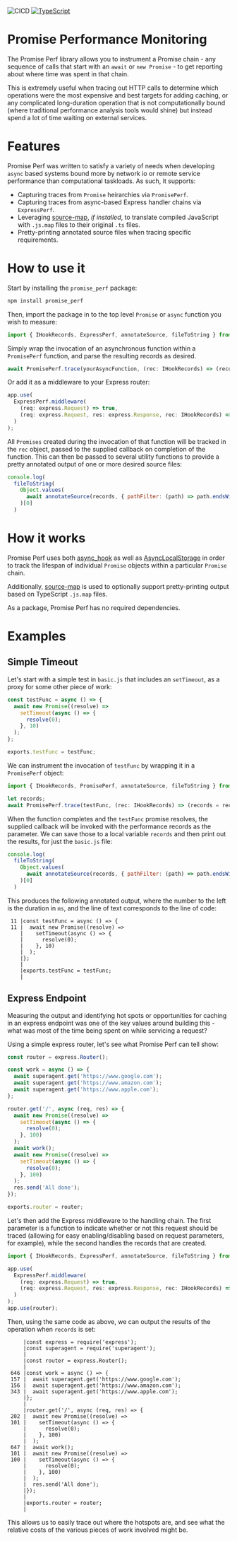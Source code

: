 ![CICD](https://github.com/bennbollay/promise-perf/actions/workflows/main_publish_prod/badge.svg)
[![TypeScript](https://img.shields.io/badge/%3C%2F%3E-TypeScript-%230074c1.svg)](http://www.typescriptlang.org/)

# Promise Performance Monitoring

The Promise Perf library allows you to instrument a Promise chain - any sequence of calls that start with an
`await` or `new Promise` - to get reporting about where time was spent in that chain.

This is extremely useful when tracing out HTTP calls to determine which operations were the most expensive and
best targets for adding caching, or any complicated long-duration operation that is not computationally bound
(where traditional performance analysis tools would shine) but instead spend a lot of time waiting on external
services.

# Features

Promise Perf was written to satisfy a variety of needs when developing `async` based systems bound more by
network io or remote service performance than computational taskloads.  As such, it supports:

  * Capturing traces from `Promise` heirarchies via `PromisePerf`.
  * Capturing traces from async-based Express handler chains via `ExpressPerf`.
  * Leveraging [source-map](https://npmjs.org/packages/source-map), *if installed*, to translate compiled
  JavaScript with `.js.map` files to their original `.ts` files.
  * Pretty-printing annotated source files when tracing specific requirements.

# How to use it

  Start by installing the `promise_perf` package:

```bash
npm install promise_perf
```

Then, import the package in to the top level `Promise` or `async` function you wish to measure:

```typescript
import { IHookRecords, ExpressPerf, annotateSource, fileToString } from 'promise_perf';
```

Simply wrap the invocation of an asynchronous function within a `PromisePerf` function, and parse the
resulting records as desired.

```typescript
await PromisePerf.trace(yourAsyncFunction, (rec: IHookRecords) => (records = rec));
```

Or add it as a middleware to your Express router:

```typescript
app.use(
  ExpressPerf.middleware(
    (req: express.Request) => true,
    (req: express.Request, res: express.Response, rec: IHookRecords) => (records = rec)
  )
);
```

All `Promises` created during the invocation of that function will be tracked in the `rec` object, passed to
the supplied callback on completion of the function.  This can then be passed to several utility functions to
provide a pretty annotated output of one or more desired source files:

```javascript
console.log(
  fileToString(
    Object.values(
      await annotateSource(records, { pathFilter: (path) => path.endsWith('basic.js') })
    )[0]
  )
```

# How it works

Promise Perf uses both [async_hook](https://nodejs.org/api/async_hooks.html) as well as
[AsyncLocalStorage](https://nodejs.org/api/async_context.html#class-asynclocalstorage) in order to track the
lifespan of individual `Promise` objects within a particular `Promise` chain.

Additionally, [source-map](https://npmjs.org/packages/source-map) is used to optionally support pretty-printing output based on TypeScript `.js.map` files.

As a package, Promise Perf has no required dependencies.

# Examples

## Simple Timeout

Let's start with a simple test in `basic.js` that includes an `setTimeout`, as a proxy for some other piece of work:

```javascript
const testFunc = async () => {
  await new Promise((resolve) =>
    setTimeout(async () => {
      resolve(0);
    }, 10)
  );
};

exports.testFunc = testFunc;
```

We can instrument the invocation of `testFunc` by wrapping it in a `PromisePerf` object:

```typescript
import { IHookRecords, PromisePerf, annotateSource, fileToString } from 'promise_perf';

let records;
await PromisePerf.trace(testFunc, (rec: IHookRecords) => (records = rec));
```

When the function completes and the `testFunc` promise resolves, the supplied callback will be invoked with
the performance records as the parameter.  We can save those to a local variable `records` and then print out
the results, for just the `basic.js` file:

```javascript
console.log(
  fileToString(
    Object.values(
      await annotateSource(records, { pathFilter: (path) => path.endsWith('basic.js') })
    )[0]
  )
```

This produces the following annotated output, where the number to the left is the duration in `ms`, and the
line of text corresponds to the line of code:

```text
 11 |const testFunc = async () => {
 11 |  await new Promise((resolve) =>
    |    setTimeout(async () => {
    |      resolve(0);
    |    }, 10)
    |  );
    |};
    |
    |exports.testFunc = testFunc;
    |
```

## Express Endpoint

Measuring the output and identifying hot spots or opportunities for caching in an express endpoint was one of
the key values around building this - what was most of the time being spent on while servicing a request?

Using a simple express router, let's see what Promise Perf can tell show:

```javascript
const router = express.Router();

const work = async () => {
  await superagent.get('https://www.google.com');
  await superagent.get('https://www.amazon.com');
  await superagent.get('https://www.apple.com');
};

router.get('/', async (req, res) => {
  await new Promise((resolve) =>
    setTimeout(async () => {
      resolve(0);
    }, 100)
  );
  await work();
  await new Promise((resolve) =>
    setTimeout(async () => {
      resolve(0);
    }, 100)
  );
  res.send('All done');
});

exports.router = router;
```

Let's then add the Express middleware to the handling chain.  The first parameter is a function to indicate
whether or not this request should be traced (allowing for easy enabling/disabling based on request
parameters, for example), while the second handles the records that are created.

```typescript
import { IHookRecords, ExpressPerf, annotateSource, fileToString } from 'promise_perf';

app.use(
  ExpressPerf.middleware(
    (req: express.Request) => true,
    (req: express.Request, res: express.Response, rec: IHookRecords) => (records = rec)
  )
);
app.use(router);
```

Then, using the same code as above, we can output the results of the operation when `records` is set:

```text
     |const express = require('express');
     |const superagent = require('superagent');
     |
     |const router = express.Router();
     |
 646 |const work = async () => {
 157 |  await superagent.get('https://www.google.com');
 156 |  await superagent.get('https://www.amazon.com');
 343 |  await superagent.get('https://www.apple.com');
     |};
     |
     |router.get('/', async (req, res) => {
 202 |  await new Promise((resolve) =>
 101 |    setTimeout(async () => {
     |      resolve(0);
     |    }, 100)
     |  );
 647 |  await work();
 101 |  await new Promise((resolve) =>
 100 |    setTimeout(async () => {
     |      resolve(0);
     |    }, 100)
     |  );
     |  res.send('All done');
     |});
     |
     |exports.router = router;
     |
```

This allows us to easily trace out where the hotspots are, and see what the relative costs of the various
pieces of work involved might be.
